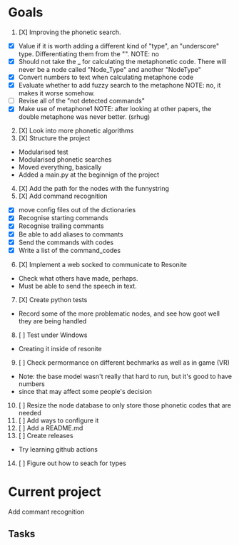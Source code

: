 # Goals
1. [X] Improving the phonetic search.
  - [X] Value if it is worth adding a different kind of "type", an "underscore" type. Differentiating them from the "<type>".
  NOTE: no
  - [X] Should not take the _ for calculating the metaphonetic code. There will never be a node called "Node_Type" and another "NodeType"
  - [X] Convert numbers to text when calculating metaphone code
  - [X] Evaluate whether to add fuzzy search to the metaphone
  NOTE: no, it makes it worse somehow.
  - [ ] Revise all of the "not detected commands"
  - [X] Make use of metaphone1
  NOTE: after looking at other papers, the double metaphone was never better. (srhug)
2. [X] Look into more phonetic algorithms
3. [X] Structure the project
  - Modularised test
  - Modularised phonetic searches
  - Moved everything, basically
  - Added a main.py at the beginnign of the project
4. [X] Add the path for the nodes with the funnystring
5. [X] Add command recognition
  - [X] move config files out of the dictionaries
  - [X] Recognise starting commands 
  - [X] Recognise trailing commants
  - [X] Be able to add aliases to commants
  - [X] Send the commands with codes
  - [X] Write a list of the command_codes
6. [X] Implement a web socked to communicate to Resonite
  - Check what others have made, perhaps.
  - Must be able to send the speech in text.
7. [X] Create python tests
  - Record some of the more problematic nodes, and see how goot well they are being handled
8. [ ] Test under Windows
  - Creating it inside of resonite
9. [ ] Check permormance on different bechmarks as well as in game (VR)
  - Note: the base model wasn't really that hard to run, but it's good to have numbers
  - since that may affect some people's decision
10. [ ] Resize the node database to only store those phonetic codes that are needed
11. [ ] Add ways to configure it
12. [ ] Add a README.md
13. [ ] Create releases
  - Try learning github actions
14. [ ] Figure out how to seach for types



# Current project
Add commant recognition

## Tasks

